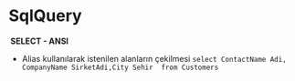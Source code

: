 # SqlQuery

**&nbsp;SELECT - ANSI**

- Alias kullanılarak istenilen alanların çekilmesi
`select ContactName Adi, CompanyName SirketAdi,City Sehir  from Customers`



